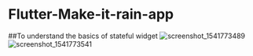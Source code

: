 # Flutter-Make-it-rain-app
##To understand the basics of stateful widget 
![screenshot_1541773489](https://user-images.githubusercontent.com/39063142/48276852-0d461680-e46f-11e8-8aac-4ca0e4fea6bb.png)
![screenshot_1541773541](https://user-images.githubusercontent.com/39063142/48276857-0fa87080-e46f-11e8-84a8-04c784b4a358.png)
